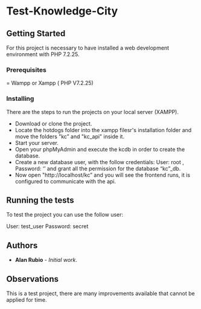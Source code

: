 # Test-Knowledge-City

## Getting Started

For this project is necessary to have installed a web development environment with PHP 7.2.25.

### Prerequisites

= Wampp or Xampp ( PHP V7.2.25)

### Installing

There are the steps to run the projects on your local server (XAMPP).

- Download or clone the project.
- Locate the hotdogs folder into the xampp filesr's installation folder and move the folders "kc” and "kc_api" inside it.
- Start your server.
- Open your phpMyAdmin and execute the kcdb in order to create the database.
- Create a new database user, with the follow credentials: User: root , Password: ‘’ and grant all the permission for the database “kc”_db.
- Now open "http://localhost/kc” and you will see the frontend runs, it is configured to communicate with the api.

## Running the tests

To test the project you can use the follow user:

User: test_user
Password: secret
 

## Authors

* **Alan Rubio** - *Initial work*.

## Observations

This is a test project, there are many improvements available that cannot be applied for time.
